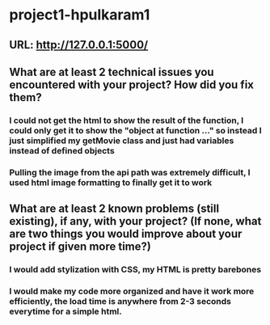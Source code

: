 # project1-hpulkaram1
## URL: http://127.0.0.1:5000/
## What are at least 2 technical issues you encountered with your project? How did you fix them?
### I could not get the html to show the result of the function, I could only get it to show the "object at function ..." so instead I just simplified my getMovie class and just had variables instead of defined objects
### Pulling the image from the api path was extremely difficult, I used html image formatting to finally get it to work
## What are at least 2 known problems (still existing), if any, with your project? (If none, what are two things you would improve about your project if given more time?)
### I would add stylization with CSS, my HTML is pretty barebones
### I would make my code more organized and have it work more efficiently, the load time is anywhere from 2-3 seconds everytime for a simple html.